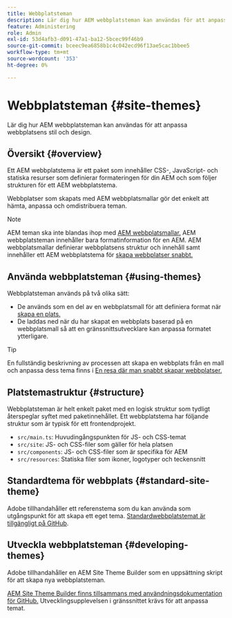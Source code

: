 ```yaml
---
title: Webbplatsteman
description: Lär dig hur AEM webbplatsteman kan användas för att anpassa webbplatsens stil och design.
feature: Administering
role: Admin
exl-id: 53d4afb3-d091-47a1-ba12-5bcec99f46b9
source-git-commit: bceec9ea6858b1c4c042ecd96f13ae5cac1bbee5
workflow-type: tm+mt
source-wordcount: '353'
ht-degree: 0%

---
```


# Webbplatsteman {#site-themes}

Lär dig hur AEM webbplatsteman kan användas för att anpassa webbplatsens stil och design.

## Översikt {#overview}

Ett AEM webbplatstema är ett paket som innehåller CSS-, JavaScript- och statiska resurser som definierar formateringen för din AEM och som följer strukturen för ett AEM webbplatstema.

Webbplatser som skapats med AEM webbplatsmallar gör det enkelt att hämta, anpassa och omdistribuera teman.

>[!NOTE]
>
>AEM teman ska inte blandas ihop med [AEM webbplatsmallar.](site-templates.md) AEM webbplatsteman innehåller bara formatinformation för en AEM. AEM webbplatsmallar definierar webbplatsens struktur och innehåll samt innehåller ett AEM webbplatstema för [skapa webbplatser snabbt.](create-site.md)

## Använda webbplatsteman {#using-themes}

Webbplatsteman används på två olika sätt:

* De används som en del av en webbplatsmall för att definiera format när [skapa en plats.](create-site.md)
* De laddas ned när du har skapat en webbplats baserad på en webbplatsmall så att en gränssnittsutvecklare kan anpassa formatet ytterligare.

>[!TIP]
>
>En fullständig beskrivning av processen att skapa en webbplats från en mall och anpassa dess tema finns i [En resa där man snabbt skapar webbplatser.](/help/journey-sites/quick-site/overview.md)

## Platstemastruktur {#structure}

Webbplatsteman är helt enkelt paket med en logisk struktur som tydligt återspeglar syftet med paketinnehållet. Ett webbplatstema har följande struktur som är typisk för ett frontendprojekt.

* `src/main.ts`: Huvudingångspunkten för JS- och CSS-temat
* `src/site`: JS- och CSS-filer som gäller för hela platsen
* `src/components`: JS- och CSS-filer som är specifika för AEM
* `src/resources`: Statiska filer som ikoner, logotyper och teckensnitt

## Standardtema för webbplats {#standard-site-theme}

Adobe tillhandahåller ett referenstema som du kan använda som utgångspunkt för att skapa ett eget tema. [Standardwebbplatstemat är tillgängligt på GitHub](https://github.com/adobe/aem-site-template-standard/tree/main/theme).

## Utveckla webbplatsteman {#developing-themes}

Adobe tillhandahåller en AEM Site Theme Builder som en uppsättning skript för att skapa nya webbplatsteman.

[AEM Site Theme Builder finns tillsammans med användningsdokumentation för GitHub.](https://github.com/adobe/aem-site-theme-builder) Utvecklingsupplevelsen i gränssnittet krävs för att anpassa temat.
